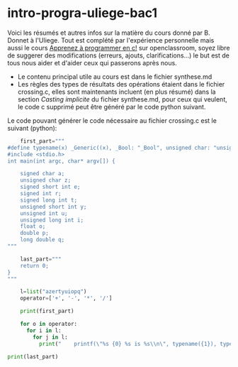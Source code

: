 # intro-progra-uliege-bac1

Voici les résumés et autres infos sur la matière du cours donné par B. Donnet à l'Uliege. Tout est complété par l'expérience personnelle mais aussi le cours [Apprenez à programmer en c!](https://openclassrooms.com/courses/apprenez-a-programmer-en-c) sur openclassroom, soyez libre de suggerer des modifications (erreurs, ajouts, clarifications...) le but est de tous nous aider et d'aider ceux qui passerons après nous.

* Le contenu principal utile au cours est dans le fichier synthese.md
* Les règles des types de résultats des opérations étaient dans le fichier crossing.c, elles sont maintenants incluent (en plus résumé) dans la section *Casting implicite* du fichier synthese.md, pour ceux qui veulent, le code c supprimé peut être généré par le code python suivant.

Le code pouvant générer le code nécessaire au fichier crossing.c est le suivant (python):
``` py
    first_part="""
#define typename(x) _Generic((x), _Bool: "_Bool", unsigned char: "unsigned char", char: "char", signed char: "signed char", short int: "short int", unsigned short int: "unsigned short int", int: "int", unsigned int: "unsigned int", long int: "long int", unsigned long int: "unsigned long int", long long int: "long long int", unsigned long long int: "unsigned long long int", float: "float", double: "double", long double: "long double", char *: "pointer to char", void *: "pointer to void", int *: "pointer to int", default: "other")
#include <stdio.h>
int main(int argc, char* argv[]) {

    signed char a;
    unsigned char z;
    signed short int e;
    signed int r;
    signed long int t;
    unsigned short int y;
    unsigned int u;
    unsigned long int i;
    float o;
    double p;
    long double q;
"""

    last_part="""
    return 0;
}
"""

    l=list("azertyuiopq")
    operator=['+', '-', '*', '/']

    print(first_part)

    for o in operator:
      for i in l:
        for j in l:
          print("    printf(\"%s {0} %s is %s\\n\", typename({1}), typename({2}), typename({1} {0} {2}));".format(o, i, j))

print(last_part)
```
